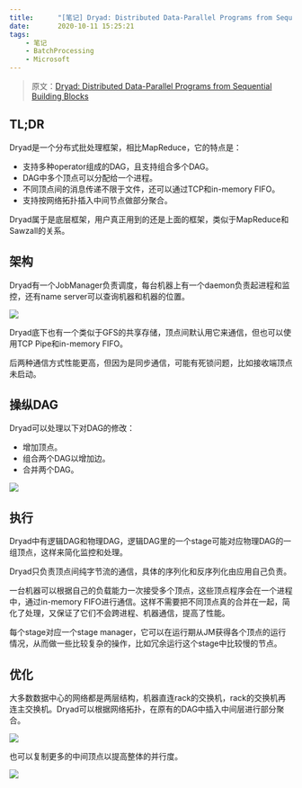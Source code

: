 ```yaml
---
title:      "[笔记] Dryad: Distributed Data-Parallel Programs from Sequential Building Blocks"
date:       2020-10-11 15:25:21
tags:
    - 笔记
    - BatchProcessing
    - Microsoft
---
```


> 原文：[Dryad: Distributed Data-Parallel Programs from Sequential Building Blocks](https://cse.buffalo.edu/~stevko/courses/cse704/fall10/papers/eurosys07.pdf)

## TL;DR

Dryad是一个分布式批处理框架，相比MapReduce，它的特点是：
- 支持多种operator组成的DAG，且支持组合多个DAG。
- DAG中多个顶点可以分配给一个进程。
- 不同顶点间的消息传递不限于文件，还可以通过TCP和in-memory FIFO。
- 支持按网络拓扑插入中间节点做部分聚合。

Dryad属于是底层框架，用户真正用到的还是上面的框架，类似于MapReduce和Sawzall的关系。

<!--more-->

## 架构

Dryad有一个JobManager负责调度，每台机器上有一个daemon负责起进程和监控，还有name server可以查询机器和机器的位置。

![](https://fuzhe-pics.oss-cn-beijing.aliyuncs.com/dryad-01.jpg)

Dryad底下也有一个类似于GFS的共享存储，顶点间默认用它来通信，但也可以使用TCP Pipe和in-memory FIFO。

后两种通信方式性能更高，但因为是同步通信，可能有死锁问题，比如接收端顶点未启动。

## 操纵DAG

Dryad可以处理以下对DAG的修改：
- 增加顶点。
- 组合两个DAG以增加边。
- 合并两个DAG。

![](https://fuzhe-pics.oss-cn-beijing.aliyuncs.com/dryad-02.jpg)

## 执行

Dryad中有逻辑DAG和物理DAG，逻辑DAG里的一个stage可能对应物理DAG的一组顶点，这样来简化监控和处理。

Dryad只负责顶点间纯字节流的通信，具体的序列化和反序列化由应用自己负责。

一台机器可以根据自己的负载能力一次接受多个顶点，这些顶点程序会在一个进程中，通过in-memory FIFO进行通信。这样不需要把不同顶点真的合并在一起，简化了处理，又保证了它们不会跨进程、机器通信，提高了性能。

每个stage对应一个stage manager，它可以在运行期从JM获得各个顶点的运行情况，从而做一些比较复杂的操作，比如冗余运行这个stage中比较慢的节点。

## 优化

大多数数据中心的网络都是两层结构，机器直连rack的交换机，rack的交换机再连主交换机。Dryad可以根据网络拓扑，在原有的DAG中插入中间层进行部分聚合。

![](https://fuzhe-pics.oss-cn-beijing.aliyuncs.com/dryad-03.jpg)

也可以复制更多的中间顶点以提高整体的并行度。

![](https://fuzhe-pics.oss-cn-beijing.aliyuncs.com/dryad-04.jpg)
